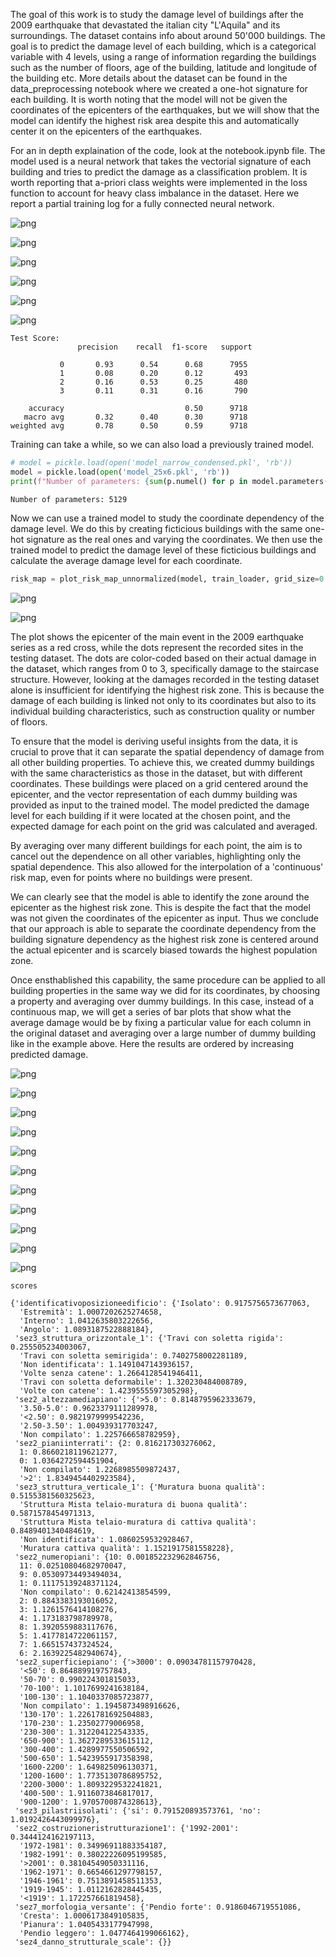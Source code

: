 The goal of this work is to study the damage level of buildings after the 2009 earthquake that devastated the italian city "L'Aquila" and its surroundings. The dataset contains info about around 50'000 buildings. The goal is to predict the damage level of each building, which is a categorical variable with 4 levels, using a range of information regarding the buildings such as the number of floors, age of the building, latitude and longitude of the building etc. 
More details about the dataset can be found in the data_preprocessing notebook where we created a one-hot signature for each building. It is worth noting that the model will not be given the coordinates of the epicenters of the earthquakes, but we will show that the model can identify the highest risk area despite this and automatically center it on the epicenters of the earthquakes.

For an in depth explaination of the code, look at the notebook.ipynb file. 
The model used is a neural network that takes the vectorial signature of each building and tries to predict the damage as a classification problem. It is worth reporting that a-priori class weights were implemented in the loss function to account for heavy class imbalance in the dataset.
Here we report a partial training log for a fully connected neural network.

    
![png](notebook_files/notebook_22_0.png)
    



    
![png](notebook_files/notebook_22_1.png)
    



    
![png](notebook_files/notebook_22_2.png)
    



    
![png](notebook_files/notebook_22_3.png)
    



    
![png](notebook_files/notebook_22_4.png)
    



    
![png](notebook_files/notebook_22_5.png)
    

    Test Score:
                   precision    recall  f1-score   support
    
               0       0.93      0.54      0.68      7955
               1       0.08      0.20      0.12       493
               2       0.16      0.53      0.25       480
               3       0.11      0.31      0.16       790
    
        accuracy                           0.50      9718
       macro avg       0.32      0.40      0.30      9718
    weighted avg       0.78      0.50      0.59      9718
     
    

    
    



Training can take a while, so we can also load a previously trained model.


```python
# model = pickle.load(open('model_narrow_condensed.pkl', 'rb')) 
model = pickle.load(open('model_25x6.pkl', 'rb'))
print(f"Number of parameters: {sum(p.numel() for p in model.parameters() if p.requires_grad)}")
```

    Number of parameters: 5129
    

Now we can use a trained model to study the coordinate dependency of the damage level. We do this by creating ficticious buildings with the same one-hot signature as the real ones and varying the coordinates. We then use the trained model to predict the damage level of these ficticious buildings and calculate the average damage level for each coordinate.


```python
risk_map = plot_risk_map_unnormalized(model, train_loader, grid_size=0.01)
```


    
![png](notebook_files/notebook_27_0.png)
    



    
![png](notebook_files/notebook_27_1.png)
    


The plot shows the epicenter of the main event in the 2009 earthquake series as a red cross, while the dots represent the recorded sites in the testing dataset. The dots are color-coded based on their actual damage in the dataset, which ranges from 0 to 3, specifically damage to the staircase structure. However, looking at the damages recorded in the testing dataset alone is insufficient for identifying the highest risk zone. This is because the damage of each building is linked not only to its coordinates but also to its individual building characteristics, such as construction quality or number of floors.

To ensure that the model is deriving useful insights from the data, it is crucial to prove that it can separate the spatial dependency of damage from all other building properties. To achieve this, we created dummy buildings with the same characteristics as those in the dataset, but with different coordinates. These buildings were placed on a grid centered around the epicenter, and the vector representation of each dummy building was provided as input to the trained model. The model predicted the damage level for each building if it were located at the chosen point, and the expected damage for each point on the grid was calculated and averaged.

By averaging over many different buildings for each point, the aim is to cancel out the dependence on all other variables, highlighting only the spatial dependence. This also allowed for the interpolation of a 'continuous' risk map, even for points where no buildings were present.

We can clearly see that the model is able to identify the zone around the epicenter as the highest risk zone. This is despite the fact that the model was not given the coordinates of the epicenter as input. Thus we conclude that our approach is able to separate the coordinate dependency from the building signature dependency as the highest risk zone is centered around the actual epicenter and is scarcely biased towards the highest population zone.

Once ensthablished this capability, the same procedure can be applied to all building properties in the same way we did for its coordinates, by choosing a property and averaging over dummy buildings. In this case, instead of a continuous map, we will get a series of bar plots that show what the average damage would be by fixing a particular value for each column in the original dataset and averaging over a large number of dummy building like in the example above. Here the results are ordered by increasing predicted damage.



    
![png](notebook_files/notebook_32_0.png)
    



    
![png](notebook_files/notebook_32_1.png)
    



    
![png](notebook_files/notebook_32_2.png)
    



    
![png](notebook_files/notebook_32_3.png)
    



    
![png](notebook_files/notebook_32_4.png)
    



    
![png](notebook_files/notebook_32_5.png)
    



    
![png](notebook_files/notebook_32_6.png)
    



    
![png](notebook_files/notebook_32_7.png)
    



    
![png](notebook_files/notebook_32_8.png)
    



    
![png](notebook_files/notebook_32_9.png)
    



    
![png](notebook_files/notebook_32_10.png)
    



```python
scores
```




    {'identificativoposizioneedificio': {'Isolato': 0.9175756573677063,
      'Estremità': 1.0007202625274658,
      'Interno': 1.0412635803222656,
      'Angolo': 1.0893187522888184},
     'sez3_struttura_orizzontale_1': {'Travi con soletta rigida': 0.255505234003067,
      'Travi con soletta semirigida': 0.7402758002281189,
      'Non identificata': 1.1491047143936157,
      'Volte senza catene': 1.2664128541946411,
      'Travi con soletta deformabile': 1.320230484008789,
      'Volte con catene': 1.4239555597305298},
     'sez2_altezzamediapiano': {'>5.0': 0.8148795962333679,
      '3.50-5.0': 0.9623379111289978,
      '<2.50': 0.9821979999542236,
      '2.50-3.50': 1.004939317703247,
      'Non compilato': 1.225766658782959},
     'sez2_pianiinterrati': {2: 0.816217303276062,
      1: 0.8660218119621277,
      0: 1.0364272594451904,
      'Non compilato': 1.2268985509872437,
      '>2': 1.8349454402923584},
     'sez3_struttura_verticale_1': {'Muratura buona qualità': 0.5155381560325623,
      'Struttura Mista telaio-muratura di buona qualità': 0.5871578454971313,
      'Struttura Mista telaio-muratura di cattiva qualità': 0.8489401340484619,
      'Non identificata': 1.0860259532928467,
      'Muratura cattiva qualità': 1.1521917581558228},
     'sez2_numeropiani': {10: 0.001852232962846756,
      11: 0.02510804682970047,
      9: 0.05309734493494034,
      1: 0.11175139248371124,
      'Non compilato': 0.62142413854599,
      2: 0.8843383193016052,
      3: 1.1261576414108276,
      4: 1.173183798789978,
      8: 1.3920559883117676,
      5: 1.4177814722061157,
      7: 1.665157437324524,
      6: 2.1639225482940674},
     'sez2_superficiepiano': {'>3000': 0.09034781157970428,
      '<50': 0.864889919757843,
      '50-70': 0.990224301815033,
      '70-100': 1.1017699241638184,
      '100-130': 1.1040337085723877,
      'Non compilato': 1.1945873498916626,
      '130-170': 1.2261781692504883,
      '170-230': 1.23502779006958,
      '230-300': 1.312204122543335,
      '650-900': 1.3627289533615112,
      '300-400': 1.4289977550506592,
      '500-650': 1.5423955917358398,
      '1600-2200': 1.649825096130371,
      '1200-1600': 1.7735130786895752,
      '2200-3000': 1.8093229532241821,
      '400-500': 1.9116073846817017,
      '900-1200': 1.9705700874328613},
     'sez3_pilastriisolati': {'si': 0.791520893573761, 'no': 1.0192426443099976},
     'sez2_costruzioneristrutturazione1': {'1992-2001': 0.3444124162197113,
      '1972-1981': 0.34996911883354187,
      '1982-1991': 0.38022226095199585,
      '>2001': 0.38104549050331116,
      '1962-1971': 0.6654661297798157,
      '1946-1961': 0.7513891458511353,
      '1919-1945': 1.0112162828445435,
      '<1919': 1.172257661819458},
     'sez7_morfologia_versante': {'Pendio forte': 0.9186046719551086,
      'Cresta': 1.0006173849105835,
      'Pianura': 1.0405433177947998,
      'Pendio leggero': 1.0477464199066162},
     'sez4_danno_strutturale_scale': {}}




